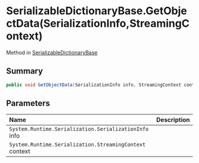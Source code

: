 # SerializableDictionaryBase.GetObjectData(SerializationInfo,StreamingContext)

Method in [SerializableDictionaryBase](/docs/api/csharp/yarn.unity.serializabledictionarybase-2.md)

## Summary



```csharp
public void GetObjectData(SerializationInfo info, StreamingContext context)
```

## Parameters

|Name|Description|
|:---|:---|
|`System.Runtime.Serialization.SerializationInfo` info||
|`System.Runtime.Serialization.StreamingContext` context||

